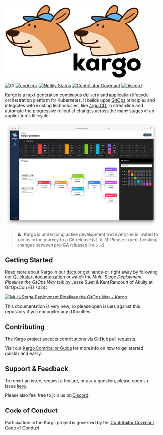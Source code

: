 ![Kargo by Akuity, creators of Argo](./ui/public/kargo-logo-white.png#gh-dark-mode-only)
![Kargo by Akuity, creators of Argo](kargo-logo.png#gh-light-mode-only)

![CI](https://github.com/akuity/kargo/actions/workflows/ci.yaml/badge.svg)
[![codecov](https://codecov.io/gh/akuity/kargo/branch/main/graph/badge.svg?token=FGUq4netA6)](https://codecov.io/gh/akuity/kargo)
[![Netlify Status](https://api.netlify.com/api/v1/badges/71b4c2e1-5e8b-4927-ad1f-b475bae59e90/deploy-status)](https://app.netlify.com/sites/docs-kargo-io/deploys)
[![Contributor Covenant](https://img.shields.io/badge/Contributor%20Covenant-2.1-4baaaa.svg)](CODE_OF_CONDUCT.md)
[![Discord](https://img.shields.io/discord/1138942074998235187?logo=discord&logoColor=ffffff&label=discord
)](https://akuity.community)


Kargo is a next-generation continuous delivery and application lifecycle
orchestration platform for Kubernetes. It builds upon
[GitOps](https://opengitops.dev/) principles and integrates with existing
technologies, like [Argo CD](https://argoproj.github.io/cd/), to streamline and
automate the progressive rollout of changes across the many stages of an
application's lifecycle.

![Screenshot](docs/static/img/screenshot.png)

> ⚠️&nbsp;&nbsp;Kargo is undergoing active development and everyone is invited
> to join us in the journey to a GA release (`v1.0.0`)! Please expect breaking changes
> between pre-GA releases (`v0.x.x`).

## Getting Started

Read more about Kargo in our [docs](https://docs.kargo.io) or get hands-on
right away by following our 
[Quickstart documentation](https://docs.kargo.io/quickstart) or watch the *Multi-Stage Deployment Pipelines the GitOps Way* talk by Jesse Suen & Kent Rancourt of Akuity at GitOpsCon EU 2024:

[![Multi-Stage Deployment Pipelines the GitOps Way - Kargo](https://img.youtube.com/vi/0B_JODxyK0w/0.jpg)](https://youtu.be/0B_JODxyK0w)

This documentation is very new, so please open issues against this repository if
you encounter any difficulties.

## Contributing

The Kargo project accepts contributions via GitHub pull requests.

Visit our
[Kargo Contributor Guide](https://docs.kargo.io/contributor-guide/) for more
info on how to get started quickly and easily.

## Support & Feedback

To report an issue, request a feature, or ask a question, please open an issue
[here](https://github.com/akuity/kargo/issues).

Please also feel free to join us on [Discord](https://discord.gg/dHJBZw6ewT)!

## Code of Conduct

Participation in the Kargo project is governed by the
[Contributor Covenant Code of Conduct](https://docs.kargo.io/contributor-guide/code-of-conduct/).
